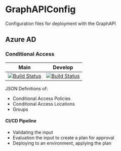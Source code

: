# GraphAPIConfig
Configuration files for deployment with the GraphAPI
## Azure AD
### Conditional Access
|  Main  | Develop |
| :----: | :-----: |
|[![Build Status](https://dev.azure.com/wesleytrust/GraphAPI/_apis/build/status/SVC-CA%3BENV-P%3B%20Conditional%20Access?branchName=main)](https://dev.azure.com/wesleytrust/GraphAPI/_build/latest?definitionId=2&branchName=main)|[![Build Status](https://dev.azure.com/wesleytrust/GraphAPI/_apis/build/status/SVC-CA%3BENV-D%3B%20Conditional%20Access?branchName=develop)](https://dev.azure.com/wesleytrust/GraphAPI/_build/latest?definitionId=5&branchName=develop)|

JSON Definitions of:
- Conditional Access Policies
- Conditional Access Locations
- Groups
#### CI/CD Pipeline
- Validating the input
- Evaluation the input to create a plan for approval
- Deploying to an environment, applying the plan